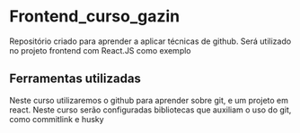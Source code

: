 # Frontend_curso_gazin

Repositório criado para aprender a aplicar técnicas de github. Será utilizado no projeto frontend com React.JS como exemplo

## Ferramentas utilizadas

Neste curso utilizaremos o github para aprender sobre git, e um projeto em react. Neste curso serão configuradas bibliotecas que auxiliam o uso do git, como commitlink e husky
